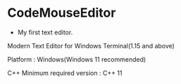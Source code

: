 # CodeMouseEditor

- My first text editor.

Modern Text Editor for Windows Terminal(1.15 and above)

Platform : Windows(Windows 11 recommended)

C++ Minimum required version : C++ 11
